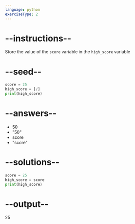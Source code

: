```yaml
---
language: python
exerciseType: 2
---
```


# --instructions--

Store the value of the `score` variable in the `high_score` variable

# --seed--

```python
score = 25
high_score = [/]
print(high_score)
```

# --answers--

- 50
- "50"
- score
- "score"

# --solutions--

```python
score = 25
high_score = score
print(high_score)
```

# --output--

25
